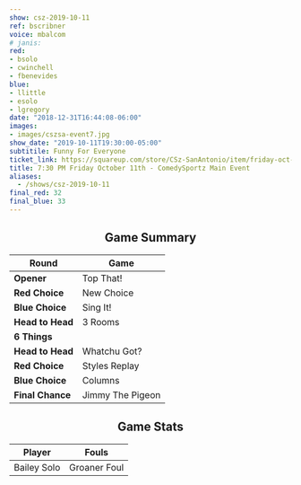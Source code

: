 ```yaml
---
show: csz-2019-10-11
ref: bscribner
voice: mbalcom
# janis:
red:
- bsolo
- cwinchell
- fbenevides
blue:
- llittle
- esolo
- lgregory
date: "2018-12-31T16:44:08-06:00"
images:
- images/cszsa-event7.jpg
show_date: "2019-10-11T19:30:00-05:00"
subtitile: Funny For Everyone
ticket_link: https://squareup.com/store/CSz-SanAntonio/item/friday-oct-th-pm-comedysportz-main-event-1
title: 7:30 PM Friday October 11th - ComedySportz Main Event
aliases:
  - /shows/csz-2019-10-11
final_red: 32
final_blue: 33
---
```


<center>

## Game Summary

| **Round** | **Game** |
|--------------|------|
| **Opener**       |Top That!|
| **Red Choice**   |New Choice|
| **Blue Choice**  |Sing It!|
| **Head to Head** |3 Rooms|
| **6 Things**     |      |
| **Head to Head** |Whatchu Got?|
| **Red Choice**   |Styles Replay|
| **Blue Choice**  |Columns|
| **Final Chance** |Jimmy The Pigeon|

## Game Stats

| **Player** | **Fouls** |
|--------|-------|
|Bailey Solo|Groaner Foul|

</center>
